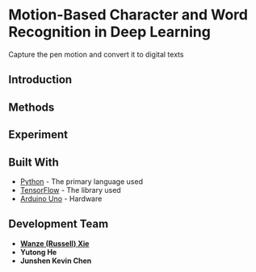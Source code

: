 # Motion-Based Character and Word Recognition in Deep Learning

Capture the pen motion and convert it to digital texts


## Introduction


## Methods


## Experiment



## Built With

* [Python]() - The primary language used
* [TensorFlow]() - The library used
* [Arduino Uno]() - Hardware


## Development Team

* [**Wanze (Russell) Xie**](https://github.com/russellxie7)
* **Yutong He**
* **Junshen Kevin Chen**



